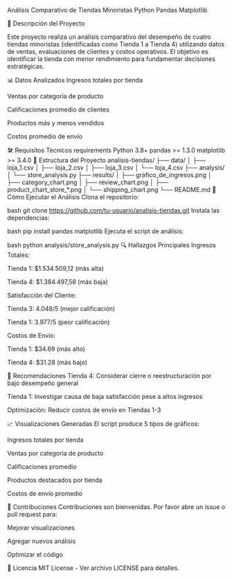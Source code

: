  Análisis Comparativo de Tiendas Minoristas
Python
Pandas
Matplotlib

📌 Descripción del Proyecto

Este proyecto realiza un análisis comparativo del desempeño de cuatro tiendas minoristas (identificadas como Tienda 1 a Tienda 4) utilizando datos de ventas, evaluaciones de clientes y costos operativos. El objetivo es identificar la tienda con menor rendimiento para fundamentar decisiones estratégicas.

📊 Datos Analizados
Ingresos totales por tienda

Ventas por categoría de producto

Calificaciones promedio de clientes

Productos más y menos vendidos

Costos promedio de envío

🛠️ Requisitos Técnicos
requirements
Python 3.8+
pandas >= 1.3.0
matplotlib >= 3.4.0
📂 Estructura del Proyecto
analisis-tiendas/
├── data/
│   ├── loja_1.csv
│   ├── loja_2.csv
│   ├── loja_3.csv
│   └── loja_4.csv
├── analysis/
│   └── store_analysis.py
├── results/
│   ├── gráfico_de_ingresos.png
│   ├── category_chart.png
│   ├── review_chart.png
│   ├── product_chart_store_*.png
│   └── shipping_chart.png
└── README.md
🚀 Cómo Ejecutar el Análisis
Clona el repositorio:

bash
git clone https://github.com/tu-usuario/analisis-tiendas.git
Instala las dependencias:

bash
pip install pandas matplotlib
Ejecuta el script de análisis:

bash
python analysis/store_analysis.py
🔍 Hallazgos Principales
Ingresos Totales:

Tienda 1: $1.534.509,12 (más alta)

Tienda 4: $1.384.497,58 (más baja)

Satisfacción del Cliente:

Tienda 3: 4.048/5 (mejor calificación)

Tienda 1: 3.977/5 (peor calificación)

Costos de Envío:

Tienda 1: $34.69 (más alto)

Tienda 4: $31.28 (más bajo)

📝 Recomendaciones
Tienda 4: Considerar cierre o reestructuración por bajo desempeño general

Tienda 1: Investigar causa de baja satisfacción pese a altos ingresos

Optimización: Reducir costos de envío en Tiendas 1-3

📈 Visualizaciones Generadas
El script produce 5 tipos de gráficos:

Ingresos totales por tienda

Ventas por categoría de producto

Calificaciones promedio

Productos destacados por tienda

Costos de envío promedio

🤝 Contribuciones
Contribuciones son bienvenidas. Por favor abre un issue o pull request para:

Mejorar visualizaciones

Agregar nuevos análisis

Optimizar el código

📜 Licencia
MIT License - Ver archivo LICENSE para detalles.
